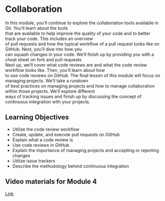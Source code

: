 # Collaboration

In this module, you’ll continue to explore the collaboration tools available in Git. You’ll learn about the tools\
that are available to help improve the quality of your code and to better track your code. This includes an overview\
of pull requests and how the typical workflow of a pull request looks like on GitHub. Next, you’ll dive into how you\
can squash changes in your code. We’ll finish up by providing you with a cheat sheet on fork and pull requests.\
Next up, we’ll cover what code reviews are and what the code review workflow looks like. Then, you’ll learn about how\
to use code reviews on GitHub. The final lesson of this module will focus on managing projects. We’ll take a rundown\
of best practices on managing projects and how to manage collaboration within those projects. We’ll explore different\
ways of tracking issues and finish up by discussing the concept of continuous integration with your projects.

## Learning Objectives

- Utilize the code review workflow
- Create, update, and execute pull requests on GitHub
- Explain what a code review is
- Use code reviews in GitHub
- Explain the importance of managing projects and accepting or rejecting changes
- Utilize issue trackers
- Describe the methodology behind continuous integration

## Video materials for Module 4

[Link](https://drive.google.com/drive/folders/1UWuhVCD7KpA_rYAxSj3NtBdslO6i_R70?usp=sharing)